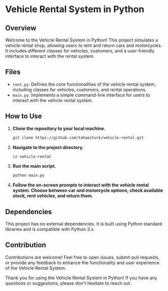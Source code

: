 # Vehicle Rental System in Python

## Overview

Welcome to the Vehicle Rental System in Python! This project simulates a vehicle rental shop, allowing users to rent and return cars and motorcycles. It includes different classes for vehicles, customers, and a user-friendly interface to interact with the rental system.

## Files

- `rent.py`: Defines the core functionalities of the vehicle rental system, including classes for vehicles, customers, and rental operations.
- `main.py`: Implements a simple command-line interface for users to interact with the vehicle rental system.

## How to Use

1. **Clone the repository to your local machine.**

    ```bash
    git clone https://github.com/tahaozturk/vehicle-rental.git
    ```

2. **Navigate to the project directory.**

    ```bash
    cd vehicle-rental
    ```

3. **Run the main script.**

    ```bash
    python main.py
    ```

4. **Follow the on-screen prompts to interact with the vehicle rental system. Choose between car and motorcycle options, check available stock, rent vehicles, and return them.**

## Dependencies

This project has no external dependencies. It is built using Python standard libraries and is compatible with Python 3.x.

## Contribution

Contributions are welcome! Feel free to open issues, submit pull requests, or provide any feedback to enhance the functionality and user experience of the Vehicle Rental System.

Thank you for using the Vehicle Rental System in Python! If you have any questions or suggestions, please don't hesitate to reach out.
